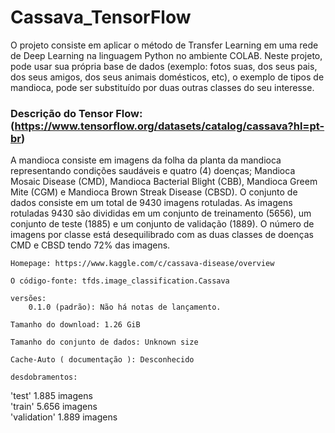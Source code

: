 # Cassava_TensorFlow

O projeto consiste em aplicar o método de Transfer Learning em uma rede de Deep Learning na linguagem Python no ambiente COLAB. Neste projeto, pode usar sua própria base de dados (exemplo: fotos suas, dos seus pais, dos seus amigos, dos seus animais domésticos, etc), o exemplo de tipos de mandioca, pode ser substituído por duas outras classes do seu interesse.


### Descrição do Tensor Flow:  (https://www.tensorflow.org/datasets/catalog/cassava?hl=pt-br)

  A mandioca consiste em imagens da folha da planta da mandioca representando condições saudáveis ​​e quatro (4) doenças; Mandioca Mosaic Disease (CMD), Mandioca Bacterial Blight (CBB), Mandioca Greem Mite (CGM) e Mandioca Brown Streak Disease (CBSD). O conjunto de dados consiste em um total de 9430 imagens rotuladas. As imagens rotuladas 9430 são divididas em um conjunto de treinamento (5656), um conjunto de teste (1885) e um conjunto de validação (1889). O número de imagens por classe está desequilibrado com as duas classes de doenças CMD e CBSD tendo 72% das imagens.

    Homepage: https://www.kaggle.com/c/cassava-disease/overview

    O código-fonte: tfds.image_classification.Cassava

    versões:
        0.1.0 (padrão): Não há notas de lançamento.

    Tamanho do download: 1.26 GiB

    Tamanho do conjunto de dados: Unknown size

    Cache-Auto ( documentação ): Desconhecido

    desdobramentos:


'test'	1.885 imagens</br>
'train'	5.656 imagens</br>
'validation'	1.889 imagens</br>
